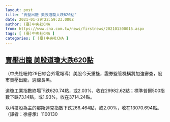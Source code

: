 ```yaml
---
layout: post
title: "賣壓出籠 美股道瓊大跌620點"
date: 2021-01-29T22:59:23.000Z
author: (臺)中央社CNA
from: https://www.cna.com.tw/news/firstnews/202101300015.aspx
tags: [ (臺)中央社CNA ]
categories: [ (臺)中央社CNA ]
---
```

<!--1611961163000-->
[賣壓出籠 美股道瓊大跌620點](https://www.cna.com.tw/news/firstnews/202101300015.aspx)
------

<div>
<div></div><div class="paragraph"><p>（中央社紐約29日綜合外電報導）美股今天重挫，證券監管機構將加強審查，股市賣壓出籠，週線長黑。</p><p>道瓊工業指數終場下跌620.74點，或2.03%，收在29982.62點；標準普爾500指數下跌73.14點，或1.93%，收在3714.24點。</p><p>以科技股為主的那斯達克指數下跌266.464點，或2.00%，收在13070.694點。（譯者：徐睿承）1100130</p></div>
</div>
